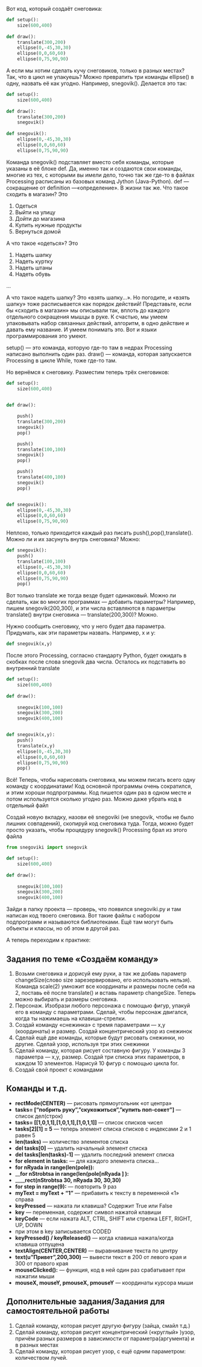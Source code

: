 Вот код, который создаёт снеговика:
```python
def setup():
    size(600,400)
    
def draw():
    translate(300,200)
    ellipse(0,-45,30,30)
    ellipse(0,0,60,60)
    ellipse(0,75,90,90)
```

А если мы хотим сделать кучу снеговиков, только в разных местах? Так, что в цикл не упакуешь? Можно превратить три команды ellipse() в одну, назвать её как угодно. Например, snegovik(). Делается это так:

```python
def setup():
    size(600,400)
    
def draw():
    translate(300,200)
    snegovik()
    
def snegovik():
    ellipse(0,-45,30,30)
    ellipse(0,0,60,60)
    ellipse(0,75,90,90)
```

Команда snegovik() подставляет вместо себя команды, которые указаны в её блоке def.
Да, именно так и создаются свои команды, многие из тех, с которыми вы имели дело, точно так же где-то в файлах Processing расписаны из базовых команд Jython (Java-Python). def — сокращение от definition —«определение». В жизни так же. Что такое сходить в магазин? Это

1. Одеться
1. Выйти на улицу
1. Дойти до магазина
1. Купить нужные продукты
1. Вернуться домой



А что такое «одеться»? Это
1. Надеть шапку
1. Надеть куртку
1. Надеть штаны
1. Надеть обувь

...


А что такое надеть шапку? Это «взять шапку...». Но погодите, и «взять шапку» тоже расписывается как порядок действий! Представьте, если бы «сходить в магазин» мы описывали так, вплоть до каждого отдельного сокращения мышцы в руке. К счастью, мы умеем упаковывать набор связанных действий, алгоритм, в одно действие и давать ему название. И умеем понимать это. Вот и языки программирования это умеют.

setup() — это команда, которую где-то там в недрах Processing написано выполнить один раз. draw() — команда, которая запускается Processing в цикле While, тоже где-то там.

Но вернёмся к снеговику. Разместим теперь трёх снеговиков:

```python
def setup():
    size(600,400)
    

def draw():

    push()
    translate(300,200)
    snegovik()
    pop()

    push()
    translate(100,100)
    snegovik()
    pop()

    push()
    translate(400,100)
    snegovik()
    pop()


def snegovik():
    ellipse(0,-45,30,30)
    ellipse(0,0,60,60)
    ellipse(0,75,90,90)
```



Неплохо, только приходится каждый раз писать push(),pop(),translate(). Можно ли и их засунуть внутрь снеговика? Можно:
```python
def snegovik():
    push()
    translate(100,100)
    ellipse(0,-45,30,30)
    ellipse(0,0,60,60)
    ellipse(0,75,90,90)
    pop()
```

Вот только translate же тогда везде будет одинаковый. Можно ли сделать, как во многих программах — добавить параметры? Например, пишем snegovik(200,300), и эти числа вставляются  в параметры translate() внутри снеговика — translate(200,300)? Можно.

Нужно сообщить снеговику, что у него будет два параметра. Придумать, как эти параметры назвать. Например, x и y:

```python
def snegovik(x,y)
```

После этого Processing, согласно стандарту Python, будет ожидать в скобках после слова snegovik два числа. Осталось их подставить во внутренний translate

```python
def setup():
    size(600,400)
    
def draw():
    
    snegovik(100,100)
    snegovik(300,200)
    snegovik(400,100)


def snegovik(x,y):
    push()
    translate(x,y)
    ellipse(0,-45,30,30)
    ellipse(0,0,60,60)
    ellipse(0,75,90,90)
    pop()
```



Всё! Теперь, чтобы нарисовать снеговика, мы можем писать всего одну команду с координатами! Код основной программы очень сократился, и этим хороши подпрограммы. Код пишется один раз в одном месте и потом используется сколько угодно раз. Можно даже убрать код в отдельный файл

Создай новую вкладку, назови её snegoviki (не snegovik, чтобы не было лишних совпадений), скопируй код снеговика туда. Тогда, можно будет просто указать, чтобы процедуру snegovik() Processing брал из этого файла

```python
from snegoviki import snegovik

def setup():
    size(600,400)
    
def draw():
    
    snegovik(100,100)
    snegovik(300,200)
    snegovik(400,100)
```

Зайди в папку проекта — проверь, что появился snegoviki.py и там написан код твоего снеговика. Вот такие файлы с набором подпрограмм и называются библиотеками. Ещё там могут быть объекты и классы, но об этом в другой раз.

А теперь переходим к практике:

## Задания по теме «Создаём команду»

1. Возьми снеговика и дорисуй ему руки, а так же добавь параметр changeSize(слово size зарезервировано, его использовать нельзя). Команда scale(2) умножит все координаты и размеры после себя на 2, поставь её после translate() и вставь параметр changeSize. Теперь можно выбирать и размеры снеговика.
2. Персонаж. Изобрази любого персонажа с помощью фигур, упакуй его в команду с параметрами. Сделай, чтобы персонаж двигался, когда ты нажимаешь на клавиши-стрелки.
3. Создай команду «снежинка» с тремя параметрами — x,y (координаты) и размер. Создай концентрический узор из снежинок
4. Сделай ещё две команды, которые будут рисовать снежинки, но другие. Сделай узор, используя три этих снежинки
5. Сделай команду, которая рисует составную фигуру. У команды  3 параметра — x,y, размер. Создай три списка этих параметров, в каждом 10 элементов. Нарисуй 10 фигур с помощью цикла for.
6. Создай свой проект с командами

## Команды и т.д.

- **rectMode(CENTER)** — рисовать прямоугольник «от центра»
- **tasks= \[“побрить руку”,”скукожиться”,”купить поп-сокет”\]** — список дел(строк)
- **tasks= \[\[1,0,1,1],\[1,0,1,1],\[1,0,1,1]]** — список списков чисел
- **tasks[2][1] = 5** — теперь элемент списка списков с индексами 2 и 1 равен 5
- **len(tasks)** — количество элементов списка
- **del tasks[0]** — удалить начальный элемент списка
- **del tasks[len(tasks)-1]** — удалить последний элемент списка
- **for element in tasks:** — для каждого элемента списка…
- **for nRyada in range(len(pole)):**
- __**for nStrobtsa in range(len(pole[nRyada ] ):**
- ____**rect(nStrobtsa 30, nRyada 30,    30,30)**
- **for step in range(9):** — повторить 9 раз
- **myText = myText + “1”** — прибавить к тексту в переменной «1» справа
- **keyPressed** — нажата ли клавиша? Содержит True или False
- **key** — переменная, содержит символ нажатой клавиши
- **keyCode** —  если нажата ALT, CTRL, SHIFT или стрелка LEFT, RIGHT, UP, DOWN
- при этом в key записывается CODED
- **keyPressed() / keyReleased()** — когда клавиша нажата/когда клавиша отпущена
- **textAlign(CENTER,CENTER)** — выравнивание текста по центру
- **text(u”Привет”,200,300)** — вывести текст в 200 от левого края и 300 от правого края
- **mouseClicked():** — функция, код в ней один раз срабатывает при нажатии мыши
- **mouseX, mouseY, pmouseX, pmouseY** — координаты курсора мыши

## Дополнительные задания/Задания для самостоятельной работы

1. Сделай команду, которая рисует другую фигуру (зайца, смайл т.д.)
2. Сделай команду, которая рисует концентрический («круглый» )узор, причём разных размеров в зависимости от параметра(аргумента) и в разных местах
3. Сделай команду, которая рисует узор, с ещё одним параметром: количеством лучей.
